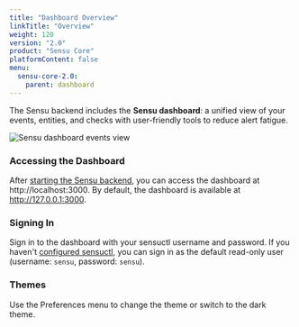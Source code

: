 ```yaml
---
title: "Dashboard Overview"
linkTitle: "Overview"
weight: 120
version: "2.0"
product: "Sensu Core"
platformContent: false
menu:
  sensu-core-2.0:
    parent: dashboard
---
```


The Sensu backend includes the **Sensu dashboard**:
a unified view of your events, entities, and checks with user-friendly tools to reduce alert fatigue.

![Sensu dashboard events view](/images/dashboard-events.png)

### Accessing the Dashboard
After [starting the Sensu backend][1], you can access the dashboard at http://localhost:3000.
By default, the dashboard is available at http://127.0.0.1:3000.

### Signing In
Sign in to the dashboard with your sensuctl username and password.
If you haven't [configured sensuctl][2], you can sign in as the
default read-only user (username: `sensu`, password: `sensu`).

### Themes
Use the Preferences menu to change the theme or switch to the dark theme.

[1]: ../../getting-started/installation-and-configuration/#starting-the-services
[2]: ../../getting-started/configuring-sensuctl
